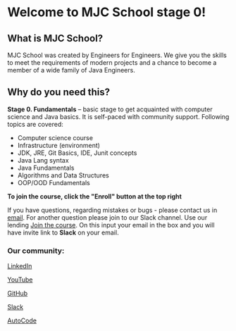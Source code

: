 # Welcome to MJC School stage 0!

## What is MJC School?

MJC School was created by Engineers for Engineers. We give you the skills to meet the requirements of modern projects
and a chance to become a member of a wide family of Java Engineers.

## Why do you need this?

**Stage 0. Fundamentals** – basic stage to get acquainted with computer science and Java basics. It is self-paced with
community support. Following topics are covered:

* Computer science course
* Infrastructure (environment)
* JDK, JRE, Git Basics, IDE, Junit concepts
* Java Lang syntax
* Java Fundamentals
* Algorithms and Data Structures
* OOP/OOD Fundamentals

**To join the course, click the "Enroll" button at the top right**

If you have questions, regarding mistakes or bugs - please contact us in [email](OrgMJCSchoolDrivers@epam.com). For
another question please join to
our Slack channel. Use our
lending [Join the course](https://mjc.school/#about-join-form). On
this input your email in the box and you will have invite link to **Slack** on your email.

### Our community:

[LinkedIn](https://www.linkedin.com/groups/12668113/)

[YouTube](https://www.youtube.com/channel/UC62STK0HoG4pxoeV4YTmqmw)

[GitHub](https://github.com/mjc-school/MJC-School)

[Slack](https://mjc.school/#about-join-form)

[AutoCode](https://autocode-next.lab.epam.com/courses/189)
